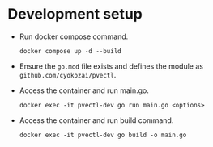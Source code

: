 # Development setup

- Run docker compose command.  

  ```shell
  docker compose up -d --build
  ```

- Ensure the `go.mod` file exists and defines the module as `github.com/cyokozai/pvectl`.  
- Access the container and run main.go.  

  ```shell
  docker exec -it pvectl-dev go run main.go <options>
  ```

- Access the container and run build command.  

  ```shell
  docker exec -it pvectl-dev go build -o main.go
  ```
